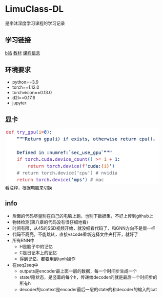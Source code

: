 # LimuClass-DL

是李沐深度学习课程的学习记录

## 学习链接

[b站](https://space.bilibili.com/1567748478/channel/seriesdetail?sid=358497) [教材](https://zh.d2l.ai/) [课程信息](https://courses.d2l.ai/zh-v2/)

## 环境要求

- python==3.9
- torch==1.12.0
- torchvision==0.13.0
- d2l==0.17.6
- jupyter

## 显卡
![显卡](pic/3.png)
看注释，根据电脑来切换

## info

- 后面的代码尽量别在自己的电脑上跑，也别下数据集，不好上传到github上
- 物体检测(第八章的代码没有很仔细地看)
- 时间有限，从45的SSD视频开始，就没细看代码了，和GNN方向不是很一样
- 代码不高亮，不能跳转，直接vscode重新选择文件夹打开，就好了
- 所有RNN中
    - H是脑子中的记忆
    - C是日记本上的记忆
    - 得到记忆，都要用到tanh操作
- 在seq2seq中
    - outputs是encoder最上面一层的数据，每一个时间步生成一个
    - state/隐状态，是竖着的每个h，传递给decoder的就是最后一个时间步的所有h
    - decoder的context是encoder最后一层的state的和decoder的输入的cat